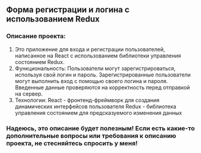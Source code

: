 ## Форма регистрации и логина с использованием Redux

### Описание проекта:

1. Это приложение для входа и регистрации пользователей, написанное на React с использованием библиотеки управления состоянием Redux.
2. Функциональность:
Пользователи могут зарегистрироваться, используя свой логин и пароль.
Зарегистрированные пользователи могут выполнить вход с помощью своего логина и пароля.
Введенные данные проверяются на корректность перед отправкой на сервер.
3. Технологии:
React - фронтенд-фреймворк для создания динамических интерфейсов пользователя
Redux - библиотека управления состоянием для предсказуемого изменения данных

### Надеюсь, это описание будет полезным! Если есть какие-то дополнительные вопросы или требования к описанию проекта, не стесняйтесь спросить у меня!
